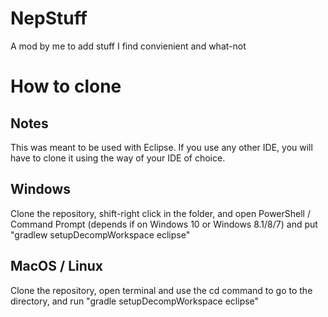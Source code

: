 # NepStuff
A mod by me to add stuff I find convienient and what-not

# How to clone
Notes
-----
This was meant to be used with Eclipse. If you use any other IDE, you will have to clone it using the way of your IDE of choice.

Windows
-------
Clone the repository, shift-right click in the folder, and open PowerShell / Command Prompt (depends if on Windows 10 or Windows 8.1/8/7) and put "gradlew setupDecompWorkspace eclipse"

MacOS / Linux
-------------
Clone the repository, open terminal and use the cd command to go to the directory, and run "gradle setupDecompWorkspace eclipse"
